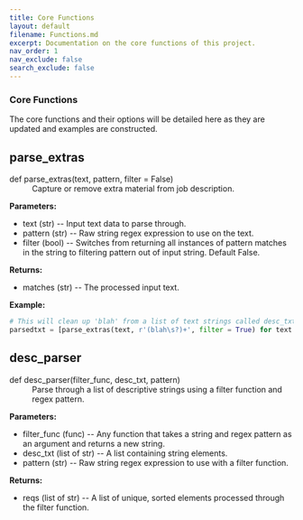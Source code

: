 ```yaml
---
title: Core Functions
layout: default
filename: Functions.md
excerpt: Documentation on the core functions of this project.
nav_order: 1
nav_exclude: false
search_exclude: false
---
```


### Core Functions

The core functions and their options will be detailed here as they are updated and examples are constructed.

## parse_extras
<dl>
<dt>def parse_extras(text, pattern, filter = False)</dt>
<dd> 
Capture or remove extra material from job description.
</dd>
</dl>

  **Parameters:**
  *  text (str) -- Input text data to parse through.
  *  pattern (str) -- Raw string regex expression to use on the text.
  *  filter (bool) -- Switches from returning all instances of pattern matches in the string to filtering pattern out of input string.  Default False.

  **Returns:**
  *  matches (str) -- The processed input text.

  **Example:**
  ```python
  # This will clean up 'blah' from a list of text strings called desc_txt
  parsedtxt = [parse_extras(text, r'(blah\s?)+', filter = True) for text in desc_txt if text != None]  
  ```

## desc_parser
<dl>
<dt>def desc_parser(filter_func, desc_txt, pattern)</dt>
<dd> 
Parse through a list of descriptive strings using a filter function and regex pattern.
</dd>
</dl>

  **Parameters:**
  *  filter_func (func) -- Any function that takes a string and regex pattern as an argument and returns a new string.
  *  desc_txt (list of str) -- A list containing string elements.
  *  pattern (str) -- Raw string regex expression to use with a filter function.

  **Returns:**
  *  reqs (list of str) -- A list of unique, sorted elements processed through the filter function.
